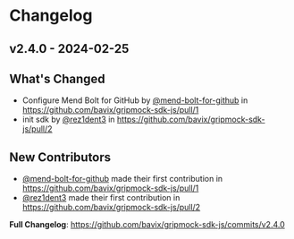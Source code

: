 # Changelog

## v2.4.0 - 2024-02-25

## What's Changed
* Configure Mend Bolt for GitHub by [@mend-bolt-for-github](https://github.com/mend-bolt-for-github) in https://github.com/bavix/gripmock-sdk-js/pull/1
* init sdk by [@rez1dent3](https://github.com/rez1dent3) in https://github.com/bavix/gripmock-sdk-js/pull/2

## New Contributors
* [@mend-bolt-for-github](https://github.com/mend-bolt-for-github) made their first contribution in https://github.com/bavix/gripmock-sdk-js/pull/1
* [@rez1dent3](https://github.com/rez1dent3) made their first contribution in https://github.com/bavix/gripmock-sdk-js/pull/2

**Full Changelog**: https://github.com/bavix/gripmock-sdk-js/commits/v2.4.0







